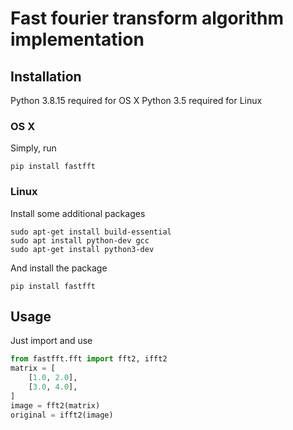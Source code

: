 # Fast fourier transform algorithm implementation
## Installation
Python 3.8.15 required for OS X
Python 3.5 required for Linux
### OS X
Simply, run
````shell
pip install fastfft
````
### Linux
Install some additional packages
````shell
sudo apt-get install build-essential
sudo apt install python-dev gcc
sudo apt-get install python3-dev
````
And install the package
````shell
pip install fastfft
````
## Usage
Just import and use
````python
from fastfft.fft import fft2, ifft2
matrix = [
    [1.0, 2.0],
    [3.0, 4.0],
]
image = fft2(matrix)
original = ifft2(image)
````
